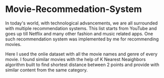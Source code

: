 # Movie-Recommedation-System
In today's world, with technological advancements, we are all surrounded with multiple recommendation systems. This list starts from YouTube and goes up till Netflix and many other fashion and music related apps. One such recommendation system was implemented by me for recommending movies.

Here I used the onlie dataset with all the movie names and genre of every movie. I found similar movies with the help of K Nearest Neaighbors algorithm built to find shortest distance between 2 points and provide with similar content from the same category. 
